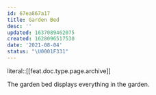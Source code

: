 ```yaml
---
id: 67ea867a17
title: Garden Bed
desc: ''
updated: 1637089462075
created: 1628096517530
date: '2021-08-04'
status: "\U0001F331"
---
```


literal::[[feat.doc.type.page.archive]]


The garden bed displays everything in the garden.

